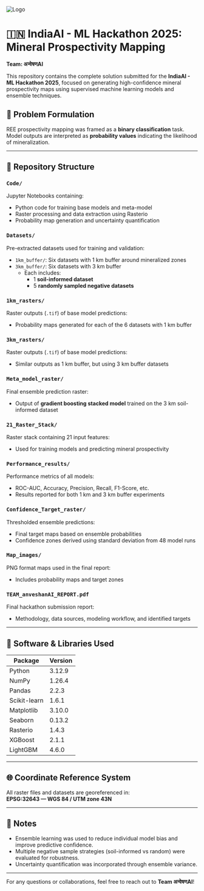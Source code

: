 ![Logo](https://github.com/user-attachments/assets/49fced5e-1835-44e4-871a-4c5d0b19e6ca)

# 🇮🇳 IndiaAI - ML Hackathon 2025: Mineral Prospectivity Mapping  
**Team: अन्वेषणAI**

This repository contains the complete solution submitted for the **IndiaAI - ML Hackathon 2025**, focused on generating high-confidence mineral prospectivity maps using supervised machine learning models and ensemble techniques.
## 🧠 Problem Formulation

REE prospectivity mapping was framed as a **binary classification** task.  
Model outputs are interpreted as **probability values** indicating the likelihood of mineralization.

---

## 📁 Repository Structure

### `Code/`
Jupyter Notebooks containing:
- Python code for training base models and meta-model
- Raster processing and data extraction using Rasterio
- Probability map generation and uncertainty quantification

### `Datasets/`
Pre-extracted datasets used for training and validation:
- `1km_buffer/`: Six datasets with 1 km buffer around mineralized zones
- `3km_buffer/`: Six datasets with 3 km buffer
  - Each includes:
    - 1 **soil-informed dataset**
    - 5 **randomly sampled negative datasets**

### `1km_rasters/`
Raster outputs (`.tif`) of base model predictions:
- Probability maps generated for each of the 6 datasets with 1 km buffer

### `3km_rasters/`
Raster outputs (`.tif`) of base model predictions:
- Similar outputs as 1 km buffer, but using 3 km buffer datasets

### `Meta_model_raster/`
Final ensemble prediction raster:
- Output of **gradient boosting stacked model** trained on the 3 km soil-informed dataset

### `21_Raster_Stack/`
Raster stack containing 21 input features:
- Used for training models and predicting mineral prospectivity

### `Performance_results/`
Performance metrics of all models:
- ROC-AUC, Accuracy, Precision, Recall, F1-Score, etc.
- Results reported for both 1 km and 3 km buffer experiments

### `Confidence_Target_raster/`
Thresholded ensemble predictions:
- Final target maps based on ensemble probabilities
- Confidence zones derived using standard deviation from 48 model runs

### `Map_images/`
PNG format maps used in the final report:
- Includes probability maps and target zones

### `TEAM_anveshanAI_REPORT.pdf`
Final hackathon submission report:
- Methodology, data sources, modeling workflow, and identified targets

---

## 🧰 Software & Libraries Used

| Package        | Version |
|----------------|---------|
| Python         | 3.12.9  |
| NumPy          | 1.26.4  |
| Pandas         | 2.2.3   |
| Scikit-learn   | 1.6.1   |
| Matplotlib     | 3.10.0  |
| Seaborn        | 0.13.2  |
| Rasterio       | 1.4.3   |
| XGBoost        | 2.1.1   |
| LightGBM       | 4.6.0   |

---

## 🌐 Coordinate Reference System

All raster files and datasets are georeferenced in:  
**EPSG:32643 — WGS 84 / UTM zone 43N**

---

## 📌 Notes

- Ensemble learning was used to reduce individual model bias and improve predictive confidence.
- Multiple negative sample strategies (soil-informed vs random) were evaluated for robustness.
- Uncertainty quantification was incorporated through ensemble variance.

---

For any questions or collaborations, feel free to reach out to **Team अन्वेषणAI**!
